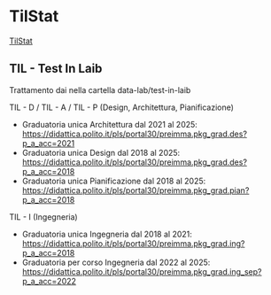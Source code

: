 # TilStat

[TilStat](https://rebuglio.it/tilstat)

## TIL - Test In Laib

Trattamento dai nella cartella data-lab/test-in-laib

TIL - D / TIL - A / TIL - P (Design, Architettura, Pianificazione)

- Graduatoria unica Architettura dal 2021 al 2025: https://didattica.polito.it/pls/portal30/preimma.pkg_grad.des?p_a_acc=2021
- Graduatoria unica Design dal 2018 al 2025: https://didattica.polito.it/pls/portal30/preimma.pkg_grad.des?p_a_acc=2018 
- Graduatoria unica Pianificazione dal 2018 al 2025: https://didattica.polito.it/pls/portal30/preimma.pkg_grad.pian?p_a_acc=2018 

TIL - I (Ingegneria)
- Graduatoria unica Ingegneria dal 2018 al 2021: https://didattica.polito.it/pls/portal30/preimma.pkg_grad.ing?p_a_acc=2018 
- Graduatoria per corso Ingegneria dal 2022 al 2025: https://didattica.polito.it/pls/portal30/preimma.pkg_grad.ing_sep?p_a_acc=2022



